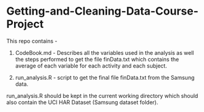 # Getting-and-Cleaning-Data-Course-Project
This repo contains -
1. CodeBook.md - Describes all the variables used in the analysis as well the steps performed to get the file finData.txt which contains the  average of each variable for each activity and each subject.

2. run_analysis.R - script to get the final file finData.txt from the Samsung data.

run_analysis.R should be kept in the current working directory which should also contain the UCI HAR Dataset (Samsung dataset folder).
